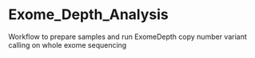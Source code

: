 # Exome_Depth_Analysis
Workflow to prepare samples and run ExomeDepth copy number variant calling on whole exome sequencing
